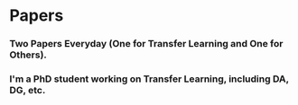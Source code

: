 # Papers 
### Two Papers Everyday (One for Transfer Learning and One for Others).
### I'm a PhD student working on Transfer Learning, including DA, DG, etc.
